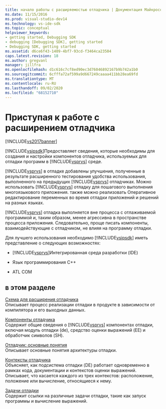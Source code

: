 ```yaml
---
title: начало работы с расширяемостью отладчика | Документация Майкрософт
ms.date: 11/15/2016
ms.prod: visual-studio-dev14
ms.technology: vs-ide-sdk
ms.topic: conceptual
helpviewer_keywords:
- getting started, Debugging SDK
- debugging [Debugging SDK], getting started
- Debugging SDK, getting started
ms.assetid: d6ce6f43-1409-4bf7-93cd-f3464ca23504
caps.latest.revision: 18
ms.author: gregvanl
manager: jillfra
ms.openlocfilehash: d1c616c7cf8ed90ec3d76046892167b9b742a1b0
ms.sourcegitcommit: 6cfffa72af599a9d667249caaaa411bb28ea69fd
ms.translationtype: MT
ms.contentlocale: ru-RU
ms.lasthandoff: 09/02/2020
ms.locfileid: "68152710"
---
```

# <a name="getting-started-with-debugger-extensibility"></a>Приступая к работе с расширением отладчика
[!INCLUDE[vs2017banner](../../includes/vs2017banner.md)]

[!INCLUDE[vsipsdk](../../includes/vsipsdk-md.md)]Предоставляет сведения, которые необходимы для создания и настройки компонентов отладчика, используемых для отладки программ в [!INCLUDE[vsprvs](../../includes/vsprvs-md.md)] среде.  
  
 [!INCLUDE[vsprvs](../../includes/vsprvs-md.md)] в отладке добавлены улучшения, полученные в результате расширенного тестирования удобства использования, выполненного на предыдущих [!INCLUDE[vsprvs](../../includes/vsprvs-md.md)] отладчиках. Можно использовать [!INCLUDE[vsprvs](../../includes/vsprvs-md.md)] отладку для пошагового выполнения многоязыкового приложения. также можно реализовать Оперативное редактирование переменных во время отладки приложений и решений на разных языках.  
  
 [!INCLUDE[vsprvs](../../includes/vsprvs-md.md)] отладка выполняется вне процесса с отлаживаемой программой и, таким образом, менее агрессивна в пространстве процесса приложения. Следовательно, проще писать компоненты, взаимодействующие с отладчиком, не влияя на программу отладки.  
  
 Для лучшего использования необходимо [!INCLUDE[vsipsdk](../../includes/vsipsdk-md.md)] иметь представление о следующих возможностях:  
  
- [!INCLUDE[vsprvs](../../includes/vsprvs-md.md)]Интегрированная среда разработки (IDE)  
  
- Язык программирования C++  
  
- ATL COM  
  
## <a name="in-this-section"></a>в этом разделе  
 [Схема для расширения отладчика](../../extensibility/debugger/roadmap-for-extending-the-debugger.md)  
 Описывает процесс реализации отладки в продукте в зависимости от компилятора и его выходных данных.  
  
 [Компоненты отладчика](../../extensibility/debugger/debugger-components.md)  
 Содержит общие сведения о [!INCLUDE[vsprvs](../../includes/vsprvs-md.md)] компонентах отладки, включая модуль отладки (de), средство оценки выражений (EE) и обработчик символов (SH).  
  
 [Отладчик: основные понятия](../../extensibility/debugger/debugger-concepts.md)  
 Описывает основные понятия архитектуры отладки.  
  
 [Контексты отладчика](../../extensibility/debugger/debugger-contexts.md)  
 Объясняет, как подсистема отладки (DE) работает одновременно в рамках кода, документации и контекстов оценки выражений. Описывает, что касается каждого из трех контекстов: расположение, положение или вычисление, относящиеся к нему.  
  
 [Задачи отладки](../../extensibility/debugger/debugging-tasks.md)  
 Содержит ссылки на различные задачи отладки, такие как запуск программы и вычисление выражений.
